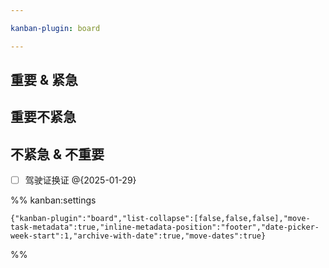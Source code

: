 ```yaml
---

kanban-plugin: board

---
```


## 重要 & 紧急



## 重要不紧急



## 不紧急 & 不重要

- [ ] 驾驶证换证 @{2025-01-29}




%% kanban:settings
```
{"kanban-plugin":"board","list-collapse":[false,false,false],"move-task-metadata":true,"inline-metadata-position":"footer","date-picker-week-start":1,"archive-with-date":true,"move-dates":true}
```
%%